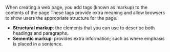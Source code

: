 When creating a web page, you add tags (known as markup) to the contents of the page
These tags provide extra meaning and allow browsers to show users the appropriate structure for the page.
- **Structural markup**: the elements that you can use to describe both headings and paragraphs.
- **Sementic markup**: provides extra information; such as where emphasis is placed in a sentence.
